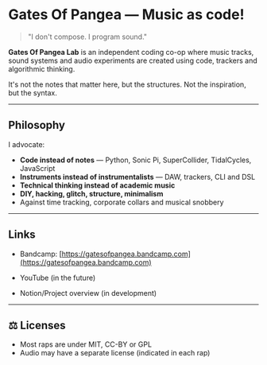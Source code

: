 # Gates Of Pangea — Music as code!

> "I don't compose. I program sound."

**Gates Of Pangea Lab** is an independent coding co-op where music tracks, sound systems and audio experiments are created using code, trackers and algorithmic thinking.

It's not the notes that matter here, but the structures. Not the inspiration, but the syntax.

---

## Philosophy

I advocate:

- **Code instead of notes** — Python, Sonic Pi, SuperCollider, TidalCycles, JavaScript
- **Instruments instead of instrumentalists** — DAW, trackers, CLI and DSL
- **Technical thinking instead of academic music**
- **DIY, hacking, glitch, structure, minimalism**
- Against time tracking, corporate collars and musical snobbery

---

## Links

- Bandcamp: [https://gatesofpangea.bandcamp.com](https://gatesofpangea.bandcamp.com)

- YouTube (in the future)

- Notion/Project overview (in development)

---

## ⚖️ Licenses

- Most raps are under MIT, CC-BY or GPL
- Audio may have a separate license (indicated in each rap)
